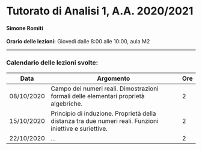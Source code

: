 # Tutorato di Analisi 1, A.A. 2020/2021
#### Simone Romiti

**Orario delle lezioni:**
Giovedì dalle 8:00 alle 10:00, aula M2

---
### Calendario delle lezioni svolte:

| Data | Argomento | Ore |
|---   |-----------|-----|
| 08/10/2020  | Campo dei numeri reali. Dimostrazioni formali delle elementari proprietà algebriche.  | 2 |
| 15/10/2020 | Principio di induzione. Proprietà della distanza tra due numeri reali. Funzioni iniettive e suriettive. | 2 |
| 22/10/2020 | ...      | 2 |

